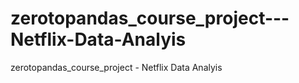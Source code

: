 # zerotopandas_course_project---Netflix-Data-Analyis
zerotopandas_course_project - Netflix Data Analyis
